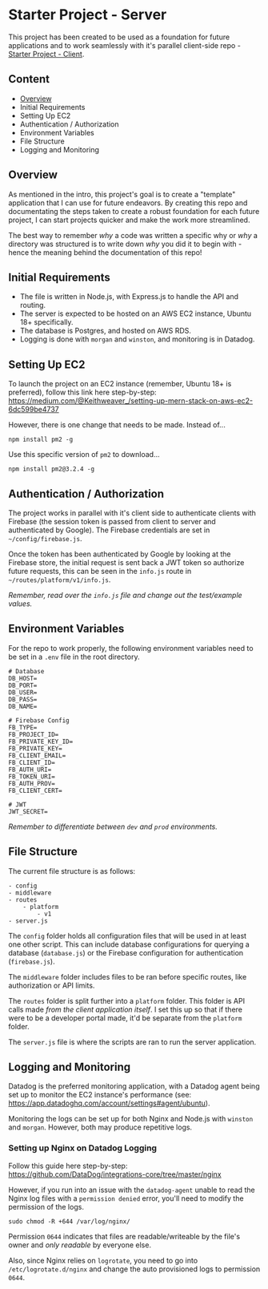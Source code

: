 # Starter Project - Server
This project has been created to be used as a foundation for future applications and to work seamlessly with it's parallel client-side repo - [Starter Project - Client](https://github.com/ntjefferson/starter-client).

## Content
- [Overview](#overview)
- Initial Requirements
- Setting Up EC2
- Authentication / Authorization
- Environment Variables
- File Structure
- Logging and Monitoring

## Overview

As mentioned in the intro, this project's goal is to create a "template" application that I can use for future endeavors. By creating this repo and documentating the steps taken to create a robust foundation for each future project, I can start projects quicker and make the work more streamlined.

The best way to remember *why* a code was written a specific why or *why* a directory was structured is to write down *why* you did it to begin with - hence the meaning behind the documentation of this repo!

## Initial Requirements

- The file is written in Node.js, with Express.js to handle the API and routing.
- The server is expected to be hosted on an AWS EC2 instance, Ubuntu 18+ specifically.
- The database is Postgres, and hosted on AWS RDS.
- Logging is done with `morgan` and `winston`, and monitoring is in Datadog.

## Setting Up EC2

To launch the project on an EC2 instance (remember, Ubuntu 18+ is preferred), follow this link here step-by-step: https://medium.com/@Keithweaver_/setting-up-mern-stack-on-aws-ec2-6dc599be4737

However, there is one change that needs to be made. Instead of...

```
npm install pm2 -g
```

Use this specific version of `pm2` to download...

```
npm install pm2@3.2.4 -g
```



## Authentication / Authorization

The project works in parallel with it's client side to authenticate clients with Firebase (the session token is passed from client to server and authenticated by Google). The Firebase credentials are set in `~/config/firebase.js`.

Once the token has been authenticated by Google by looking at the Firebase store, the initial request is sent back a JWT token so authorize future requests, this can be seen in the `info.js` route in `~/routes/platform/v1/info.js`.

*Remember, read over the `info.js` file and change out the test/example values.*

## Environment Variables

For the repo to work properly, the following environment variables need to be set in a `.env` file in the root directory.

```
# Database
DB_HOST=
DB_PORT=
DB_USER=
DB_PASS=
DB_NAME=

# Firebase Config
FB_TYPE=
FB_PROJECT_ID=
FB_PRIVATE_KEY_ID=
FB_PRIVATE_KEY=
FB_CLIENT_EMAIL=
FB_CLIENT_ID=
FB_AUTH_URI=
FB_TOKEN_URI=
FB_AUTH_PROV=
FB_CLIENT_CERT=

# JWT 
JWT_SECRET=
```
*Remember to differentiate between `dev` and `prod` environments.*

## File Structure

The current file structure is as follows:
```
- config
- middleware
- routes
    - platform
        - v1
- server.js
```

The `config` folder holds all configuration files that will be used in at least one other script. This can include database configurations for querying a database (`database.js`) or the Firebase configuration for authentication (`firebase.js`).

The `middleware` folder includes files to be ran before specific routes, like authorization or API limits.

The `routes` folder is split further into a `platform` folder. This folder is API calls made *from the client application itself*. I set this up so that if there were to be a developer portal made, it'd be separate from the `platform` folder.

The `server.js` file is where the scripts are ran to run the server application.

## Logging and Monitoring

Datadog is the preferred monitoring application, with a Datadog agent being set up to monitor the EC2 instance's performance (see: https://app.datadoghq.com/account/settings#agent/ubuntu).

Monitoring the logs can be set up for both Nginx and Node.js with `winston` and `morgan`. However, both may produce repetitive logs.

### Setting up Nginx on Datadog Logging

Follow this guide here step-by-step: https://github.com/DataDog/integrations-core/tree/master/nginx

However, if you run into an issue with the `datadog-agent` unable to read the Nginx log files with a `permission denied` error, you'll need to modify the permission of the logs.

```
sudo chmod -R +644 /var/log/nginx/
```

Permission `0644` indicates that files are readable/writeable by the file's owner and *only readable* by everyone else. 

Also, since Nginx relies on `logrotate`, you need to go into `/etc/logrotate.d/nginx` and change the auto provisioned logs to permission `0644`.
